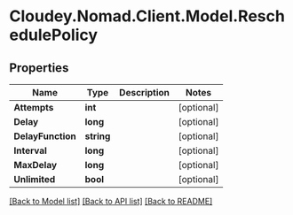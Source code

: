 # Cloudey.Nomad.Client.Model.ReschedulePolicy

## Properties

Name | Type | Description | Notes
------------ | ------------- | ------------- | -------------
**Attempts** | **int** |  | [optional] 
**Delay** | **long** |  | [optional] 
**DelayFunction** | **string** |  | [optional] 
**Interval** | **long** |  | [optional] 
**MaxDelay** | **long** |  | [optional] 
**Unlimited** | **bool** |  | [optional] 

[[Back to Model list]](../README.md#documentation-for-models) [[Back to API list]](../README.md#documentation-for-api-endpoints) [[Back to README]](../README.md)

